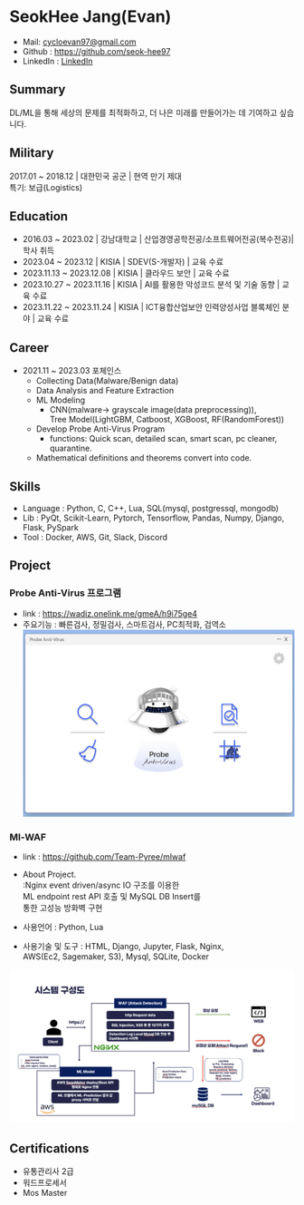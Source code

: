 # **SeokHee Jang(Evan)**

- Mail: <cycloevan97@gmail.com>
- Github : <https://github.com/seok-hee97>
- LinkedIn : [LinkedIn](https://www.linkedin.com/in/seokhee-jang-73142426a/)


## **Summary**
DL/ML을 통해 세상의 문제를 최적화하고, 더 나은 미래를 만들어가는 데 기여하고 싶습니다.


## **Military**
2017.01 ~ 2018.12 | 대한민국 공군 | 현역 만기 제대      
특기: 보급(Logistics)


## **Education**

- 2016.03 ~ 2023.02 | 강남대학교 | 산업경영공학전공/소프트웨어전공(복수전공)| 학사 취득   
- 2023.04 ~ 2023.12 | KISIA | SDEV(S-개발자) | 교육 수료 
- 2023.11.13 ~ 2023.12.08 | KISIA | 클라우드 보안 | 교육 수료  
- 2023.10.27 ~ 2023.11.16 | KISIA | AI를 활용한 악성코드 분석 및 기술 동향 | 교육 수료   
- 2023.11.22 ~ 2023.11.24 | KISIA | ICT융합산업보안 인력양성사업 블록체인 분야 | 교육 수료   

## **Career**

- 2021.11 ~ 2023.03 포체인스     
  - Collecting Data(Malware/Benign data)
  - Data Analysis and Feature Extraction
  - ML Modeling
    - CNN(malware-> grayscale image(data preprocessing)),    
      Tree Model(LightGBM, Catboost, XGBoost, RF(RandomForest))
  - Develop Probe Anti-Virus Program
    - functions: Quick scan, detailed scan, smart scan, pc cleaner, quarantine.    
  - Mathematical definitions and theorems convert into code.



## **Skills**
- Language : Python, C, C++, Lua, SQL(mysql, postgressql, mongodb)     
- Lib : PyQt, Scikit-Learn, Pytorch, Tensorflow, Pandas, Numpy, Django, Flask, PySpark     
- Tool : Docker, AWS, Git, Slack, Discord         
  

## **Project** 


### **Probe Anti-Virus 프로그램**

- link : https://wadiz.onelink.me/gmeA/h9i75ge4
- 주요기능 : 빠른검사, 정밀검사, 스마트검사, PC최적화, 검역소  
![main](img/probe/probe_main.png)


###  **Ml-WAF**   
- link : https://github.com/Team-Pyree/mlwaf    
- About Project.   
  :Nginx event driven/async IO 구조를 이용한    
  ML endpoint rest API 호출 및 MySQL DB Insert를  
  통한 고성능 방화벽 구현

- 사용언어 : Python, Lua
- 사용기술 및 도구 : HTML, Django, Jupyter, Flask, Nginx,   
  AWS(Ec2, Sagemaker, S3), Mysql, SQLite, Docker     

![system-config](img/mlwaf/system-config.png)


## **Certifications**
 - 유통관리사 2급
 - 워드프로세서
 - Mos Master